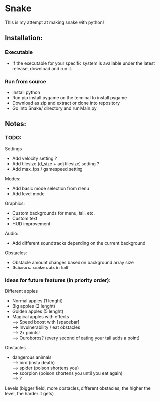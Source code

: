 # Snake

This is my attempt at making snake with python!  

## Installation:  

### Executable  
- If the executable for your specific system is available under the latest release, download and run it.  

### Run from source
- Install python  
- Run pip install pygame on the terminal to install pygame  
- Download as zip and extract or clone into repository
- Go into Snake/ directory and run Main.py

## Notes:

### TODO:
Settings  
- Add velocity setting ?
- Add tilesize (d_size + adj tilesize) setting ?
- Add max_fps / gamespeed setting

Modes:  
- Add basic mode selection from menu 
- Add level mode

Graphics:  
- Custom backgrounds for menu, fail, etc.  
- Custom text  
- HUD improvement

Audio:  
- Add different soundtracks depending on the current background  
  
Obstacles:  
- Obstacle amount changes based on background array size
- Scissors: snake cuts in half

### Ideas for future features (in priority order):   
Different apples  
- Normal apples (1 lenght)
- Big apples (2 lenght)
- Golden apples (5 lenght)
- Magical apples with effects  
            --> Speed boost with [spacebar]  
            --> Invulnerability / eat obstacles  
            --> 2x points!  
            --> Ouroboros? (every second of eating your tail adds a point)  

Obstacles
- dangerous animals  
            --> bird (insta death)  
            --> spider (poison shortens you)  
            --> scorpion (poison shortens you until you eat again)  
            --> ?  

Levels (bigger field, more obstacles, different obstacles; the higher the level, the harder it gets)

